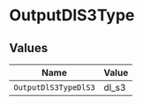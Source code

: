 # OutputDlS3Type


## Values

| Name                 | Value                |
| -------------------- | -------------------- |
| `OutputDlS3TypeDlS3` | dl_s3                |